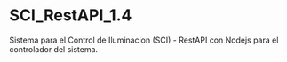 # SCI_RestAPI_1.4
Sistema para el Control de Iluminacion (SCI) - RestAPI con Nodejs para el controlador del sistema.
